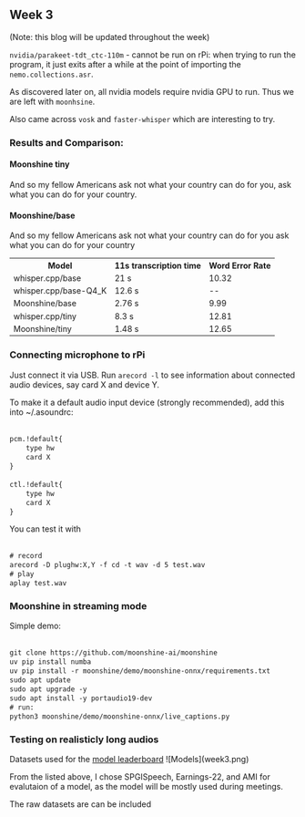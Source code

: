 ## Week 3

(Note: this blog will be updated throughout the week)

<code>nvidia/parakeet-tdt_ctc-110m</code> - cannot be run on rPi:
when trying to run the program, it just exits after a while at the point of importing the
<code>nemo.collections.asr</code>.

As discovered later on, all nvidia models require nvidia GPU to run. Thus we are left with
<code>moonhsine</code>.


Also came across <code>vosk</code> and <code>faster-whisper</code> which are interesting to try.

### Results and Comparison:

#### Moonshine tiny

And so my fellow Americans ask not what your country can do for you, ask what you can do for your country.

#### Moonshine/base

And so my fellow Americans ask not what your country can do for you ask what you can do for your country

<table>
    <tr>
        <th> Model</th>
        <th> 11s transcription time </th>
        <th> Word Error Rate </th>
    </tr>
    <tr>
      <td> whisper.cpp/base </td>
      <td> 21 s </td>
      <td> 10.32 </td>
    </tr>
    <tr>
      <td> whisper.cpp/base-Q4_K </td>
      <td> 12.6 s </td>
      <td> -- </td>
    </tr>
    <tr>
      <td> Moonshine/base </td>
      <td> 2.76 s </td>
      <td> 9.99 </td>
    </tr>
    <tr>
      <td> whisper.cpp/tiny </td>
      <td> 8.3 s </td>
      <td> 12.81 </td>
    </tr>
    <tr>
      <td> Moonshine/tiny </td>
      <td> 1.48 s </td>
      <td> 12.65 </td>
    </tr>
</table>

### Connecting microphone to rPi

Just connect it via USB.
Run <code>arecord -l</code> to see information about connected audio devices, say card X and device Y.

To make it a default audio input device (strongly recommended), add this into ~/.asoundrc:
<pre><code>
pcm.!default{
    type hw
    card X
}

ctl.!default{
    type hw
    card X
}
</code></pre>

You can test it with
<pre><code>
# record
arecord -D plughw:X,Y -f cd -t wav -d 5 test.wav
# play
aplay test.wav
</code></pre>

### Moonshine in streaming mode
Simple demo:
<pre><code>
git clone https://github.com/moonshine-ai/moonshine
uv pip install numba
uv pip install -r moonshine/demo/moonshine-onnx/requirements.txt
sudo apt update
sudo apt upgrade -y
sudo apt install -y portaudio19-dev
# run:
python3 moonshine/demo/moonshine-onnx/live_captions.py
</code></pre>




### Testing on realisticly long audios

<caption>Datasets used for the <a href="https://huggingface.co/spaces/hf-audio/open_asr_leaderboard">model leaderboard</a></caption>
![Models](week3.png)

From the listed above, I chose SPGISpeech, Earnings-22, and AMI for evalutaion of a model, as the model will be mostly used during meetings.

The raw datasets are can be included
